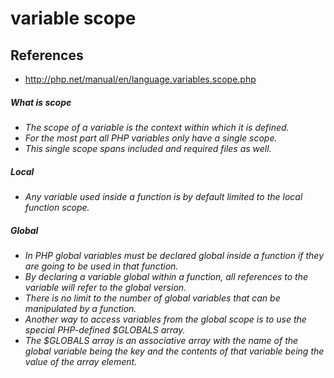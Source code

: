 # variable scope

## References
* http://php.net/manual/en/language.variables.scope.php

##### What is scope
* *The scope of a variable is the context within which it is defined.*
* *For the most part all PHP variables only have a single scope.*
* *This single scope spans included and required files as well.*

##### Local
* *Any variable used inside a function is by default limited to the local function scope.*

##### Global
* *In PHP global variables must be declared global inside a function if they are going to be used in that function.*
* *By declaring a variable global within a function, all references to the variable will refer to the global version.* 
* *There is no limit to the number of global variables that can be manipulated by a function.*
* *Another way to access variables from the global scope is to use the special PHP-defined $GLOBALS array.*
* *The $GLOBALS array is an associative array with the name of the global variable being the key and the contents of that variable being the value of the array element.*
